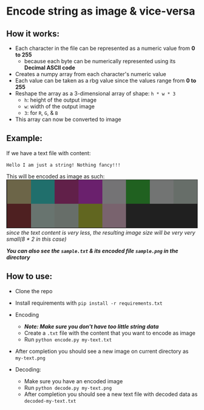# Encode string as image & vice-versa

## How it works:
- Each character in the file can be represented as a numeric value from **0 to 255**
  - because each byte can be numerically represented using its **Decimal ASCII code**
- Creates a numpy array from each character's numeric value
- Each value can be taken as a rbg value since the values range from **0 to 255** 
- Reshape the array as a 3-dimensional array of shape: `h * w * 3`
  - `h`: height of the output image
  - `w`: width of the output image
  - `3`: for `R`, `G`, & `B`
- This array can now be converted to image

## Example:
If we have a text file with content:
```text
Hello I am just a string! Nothing fancy!!!
```

This will be encoded as image as such:
![img.png](assets/img.png)
_since the text content is very less, the resulting image size will be very very small(8 * 2 in this case)_

**_You can also see the `sample.txt` & its encoded file `sample.png` in the directory_**

## How to use:
- Clone the repo 
- Install requirements with `pip install -r requirements.txt`

- Encoding
  - ***Note: Make sure you don't have too little string data*** 
  - Create a `.txt` file  with the content that you want to encode as image
  - Run `python encode.py my-text.txt`
- After completion you should see a new image on current directory as `my-text.png`
- Decoding:
  - Make sure you have an encoded image  
  - Run `python decode.py my-text.png`
  - After completion you should see a new text file with decoded data as `decoded-my-text.txt`
